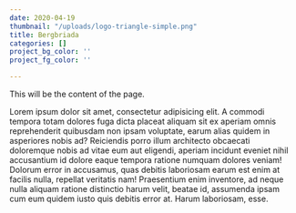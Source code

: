 ```yaml
---
date: 2020-04-19
thumbnail: "/uploads/logo-triangle-simple.png"
title: Bergbriada
categories: []
project_bg_color: ''
project_fg_color: ''

---
```

This will be the content of the page. 

Lorem ipsum dolor sit amet, consectetur adipisicing elit. A commodi tempora totam dolores fuga dicta placeat aliquam sit ex aperiam omnis reprehenderit quibusdam non ipsam voluptate, earum alias quidem in asperiores nobis ad? Reiciendis porro illum architecto obcaecati doloremque nobis ad vitae eum aut eligendi, aperiam incidunt eveniet nihil accusantium id dolore eaque tempora ratione numquam dolores veniam! Dolorum error in accusamus, quas debitis laboriosam earum est enim at facilis nulla, repellat veritatis nam! Praesentium enim inventore, ad neque nulla aliquam ratione distinctio harum velit, beatae id, assumenda ipsam cum eum quidem iusto quis debitis error at. Harum laboriosam, esse.